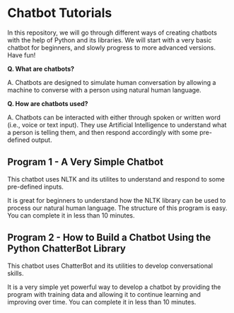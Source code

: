 # Chatbot Tutorials

In this repository, we will go through different ways of creating chatbots with the help of Python and its libraries. We will start with a very basic chatbot for beginners, and slowly progress to more advanced versions. 
Have fun!

**Q. What are chatbots?**

A. Chatbots are designed to simulate human conversation by allowing a machine to converse with a person using natural human language. 

**Q. How are chatbots used?**

A. Chatbots can be interacted with either through spoken or written word (i.e., voice or text input). They use Artificial Intelligence to understand what a person is telling them, and then respond accordingly with some pre-defined output. 




## Program 1 - A Very Simple Chatbot

This chatbot uses NLTK and its utilites to understand and respond to some pre-defined inputs. 

It is great for beginners to understand how the NLTK library can be used to process our natural human language. The structure of this program is easy. You can complete it in less than 10 minutes.

## Program 2 - How to Build a Chatbot Using the Python ChatterBot Library

This chatbot uses ChatterBot and its utilities to develop conversational skills. 

It is a very simple yet powerful way to develop a chatbot by providing the program with training data and allowing it to continue learning and improving over time. You can complete it in less than 10 minutes. 
